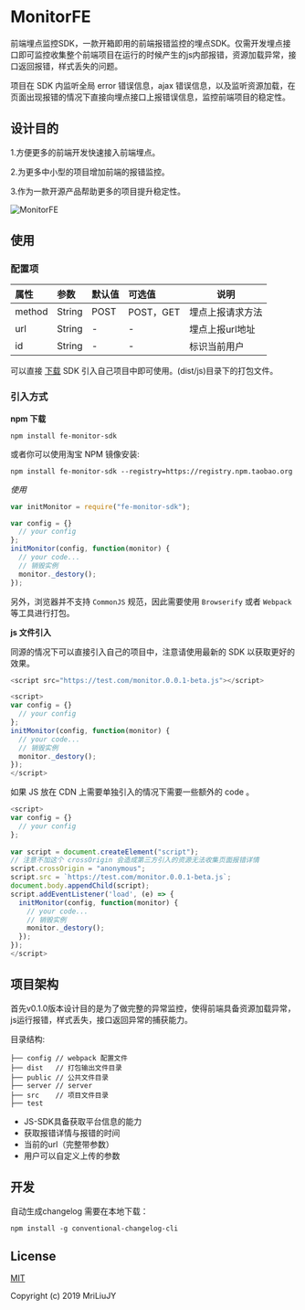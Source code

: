 # MonitorFE

前端埋点监控SDK，一款开箱即用的前端报错监控的埋点SDK。仅需开发埋点接口即可监控收集整个前端项目在运行的时候产生的js内部报错，资源加载异常，接口返回报错，样式丢失的问题。

项目在 SDK 内监听全局 error 错误信息，ajax 错误信息，以及监听资源加载，在页面出现报错的情况下直接向埋点接口上报错误信息，监控前端项目的稳定性。

## 设计目的

1.方便更多的前端开发快速接入前端埋点。

2.为更多中小型的项目增加前端的报错监控。

3.作为一款开源产品帮助更多的项目提升稳定性。

![MonitorFE](http://puv83hfjy.bkt.clouddn.com/github/MonitorFE.gif "MonitorFE")

## 使用

### 配置项

|属性|参数|默认值|可选值|说明| 
|:----- |:-------|:-----|:-----|----- | 
| method | String | POST | POST，GET | 埋点上报请求方法 |
| url | String | - | - | 埋点上报url地址 |
| id | String | - | - | 标识当前用户 |

可以直接 [下载](https://github.com/MriLiuJY/FE-Monitor/releases) SDK 引入自己项目中即可使用。(dist/js)目录下的打包文件。

### 引入方式

**npm 下载**

```
npm install fe-monitor-sdk
```

或者你可以使用淘宝 NPM 镜像安装:

```
npm install fe-monitor-sdk --registry=https://registry.npm.taobao.org
```

*使用*

```js
var initMonitor = require("fe-monitor-sdk");

var config = {}
  // your config
};
initMonitor(config, function(monitor) {
  // your code...
  // 销毁实例
  monitor._destory();
});
```

另外，浏览器并不支持 `CommonJS` 规范，因此需要使用 `Browserify` 或者 `Webpack` 等工具进行打包。


**js 文件引入**

同源的情况下可以直接引入自己的项目中，注意请使用最新的 SDK 以获取更好的效果。

```js
<script src="https://test.com/monitor.0.0.1-beta.js"></script>

<script>
var config = {}
  // your config
};
initMonitor(config, function(monitor) {
  // your code...
  // 销毁实例
  monitor._destory();
});
</script>
```

如果 JS 放在 CDN 上需要单独引入的情况下需要一些额外的 code 。

```js
<script>
var config = {}
  // your config
};
    
var script = document.createElement("script");
// 注意不加这个 crossOrigin 会造成第三方引入的资源无法收集页面报错详情
script.crossOrigin = "anonymous";
script.src = `https://test.com/monitor.0.0.1-beta.js`;
document.body.appendChild(script);
script.addEventListener('load', (e) => {
  initMonitor(config, function(monitor) {
    // your code...
    // 销毁实例
    monitor._destory(); 
  });
});
</script>
```

## 项目架构

首先v0.1.0版本设计目的是为了做完整的异常监控，使得前端具备资源加载异常，js运行报错，样式丢失，接口返回异常的捕获能力。

目录结构:
```
├── config // webpack 配置文件
├── dist   // 打包输出文件目录
├── public // 公共文件目录
├── server // server
├── src    // 项目文件目录
├── test
```

* JS-SDK具备获取平台信息的能力
* 获取报错详情与报错的时间
* 当前的url（完整带参数）
* 用户可以自定义上传的参数


## 开发

自动生成changelog 需要在本地下载：

`npm install -g conventional-changelog-cli`


## License

[MIT](https://opensource.org/licenses/MIT)

Copyright (c) 2019 MriLiuJY
